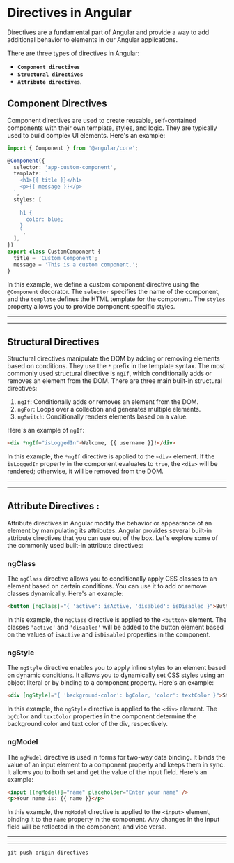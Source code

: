 # Directives in Angular

Directives are a fundamental part of Angular and provide a way to add additional behavior to elements in our Angular applications. 

  There are three types of directives in Angular:

  - **`Component directives`**
  - **`Structural directives`**
  - **`Attribute directives`**.

## Component Directives

Component directives are used to create reusable, self-contained components with their own template, styles, and logic. They are typically used to build complex UI elements. Here's an example:

```typescript
import { Component } from '@angular/core';

@Component({
  selector: 'app-custom-component',
  template: `
    <h1>{{ title }}</h1>
    <p>{{ message }}</p>
  `,
  styles: [
    `
    h1 {
      color: blue;
    }
    `,
  ],
})
export class CustomComponent {
  title = 'Custom Component';
  message = 'This is a custom component.';
}
```

In this example, we define a custom component directive using the `@Component` decorator. The `selector` specifies the name of the component, and the `template` defines the HTML template for the component. The `styles` property allows you to provide component-specific styles.

---
---
## Structural Directives

Structural directives manipulate the DOM by adding or removing elements based on conditions. They use the `*` prefix in the template syntax. The most commonly used structural directive is `ngIf`, which conditionally adds or removes an element from the DOM. There are three main built-in structural directives:

1. `ngIf`: Conditionally adds or removes an element from the DOM.
2. `ngFor`: Loops over a collection and generates multiple elements.
3. `ngSwitch`: Conditionally renders elements based on a value.

Here's an example of `ngIf`:

```html
<div *ngIf="isLoggedIn">Welcome, {{ username }}!</div>
```

In this example, the `*ngIf` directive is applied to the `<div>` element. If the `isLoggedIn` property in the component evaluates to `true`, the `<div>` will be rendered; otherwise, it will be removed from the DOM.

---
---
## Attribute Directives : 

 Attribute directives in Angular modify the behavior or appearance of an element by manipulating its attributes. Angular provides several built-in attribute directives that you can use out of the box. Let's explore some of the commonly used built-in attribute directives:

### ngClass

The `ngClass` directive allows you to conditionally apply CSS classes to an element based on certain conditions. You can use it to add or remove classes dynamically. Here's an example:

```html
<button [ngClass]="{ 'active': isActive, 'disabled': isDisabled }">Button</button>
```

In this example, the `ngClass` directive is applied to the `<button>` element. The classes `'active'` and `'disabled'` will be added to the button element based on the values of `isActive` and `isDisabled` properties in the component.

### ngStyle

The `ngStyle` directive enables you to apply inline styles to an element based on dynamic conditions. It allows you to dynamically set CSS styles using an object literal or by binding to a component property. Here's an example:

```html
<div [ngStyle]="{ 'background-color': bgColor, 'color': textColor }">Styled Div</div>
```

In this example, the `ngStyle` directive is applied to the `<div>` element. The `bgColor` and `textColor` properties in the component determine the background color and text color of the div, respectively.

### ngModel

The `ngModel` directive is used in forms for two-way data binding. It binds the value of an input element to a component property and keeps them in sync. It allows you to both set and get the value of the input field. Here's an example:

```html
<input [(ngModel)]="name" placeholder="Enter your name" />
<p>Your name is: {{ name }}</p>
```

In this example, the `ngModel` directive is applied to the `<input>` element, binding it to the `name` property in the component. Any changes in the input field will be reflected in the component, and vice versa.

---
---

`git push origin directives`